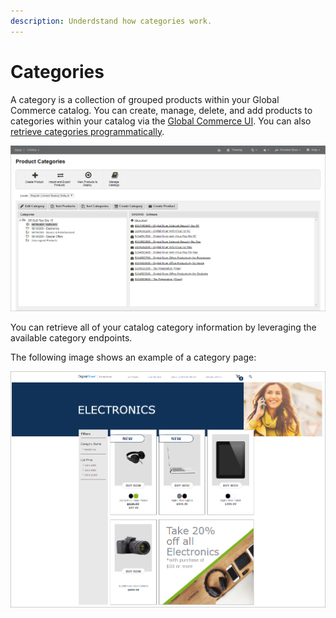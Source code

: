 ```yaml
---
description: Underdstand how categories work.
---
```


# Categories

A category is a collection of grouped products within your Global Commerce catalog. You can create, manage, delete, and add products to categories within your catalog via the [Global Commerce UI](https://gc.digitalriver.com/gc/ent/login.do). You can also [retrieve categories programmatically](../../../../shopper-apis/product-discovery/categories.md).

![](../../../../.gitbook/assets/product-categories.png)

You can retrieve all of your catalog category information by leveraging the available category endpoints.

The following image shows an example of a category page:

![](../../../../.gitbook/assets/category-example.png)
